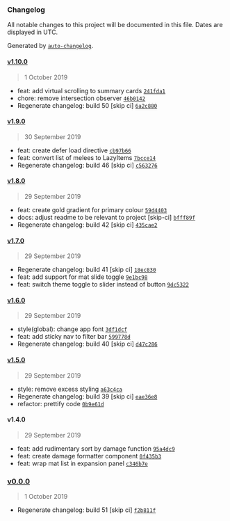 ### Changelog

All notable changes to this project will be documented in this file. Dates are displayed in UTC.

Generated by [`auto-changelog`](https://github.com/CookPete/auto-changelog).

#### [v1.10.0](https://github.com/codemastermick/FrameTracker/compare/v1.9.0...v1.10.0)

> 1 October 2019

- feat: add virtual scrolling to summary cards [`241fda1`](https://github.com/codemastermick/FrameTracker/commit/241fda1de5701e43ed9136aa4bb1133c08255bc3)
- chore: remove intersection observer [`46b0142`](https://github.com/codemastermick/FrameTracker/commit/46b0142712eb8b90d4877d2ba7a3d92dcfb2ec38)
- Regenerate changelog: build 50 [skip ci] [`6a2c880`](https://github.com/codemastermick/FrameTracker/commit/6a2c8804038d5e4951a5b25df25481d9678835b2)

#### [v1.9.0](https://github.com/codemastermick/FrameTracker/compare/v1.8.0...v1.9.0)

> 30 September 2019

- feat: create defer load directive [`cb97b66`](https://github.com/codemastermick/FrameTracker/commit/cb97b66a4dfa2c0bd91bd7bd47251f4dfb1b0228)
- feat: convert list of melees to LazyItems [`7bcce14`](https://github.com/codemastermick/FrameTracker/commit/7bcce149b0ad43726d8451a59e8ee0a65bac9568)
- Regenerate changelog: build 46 [skip ci] [`c563276`](https://github.com/codemastermick/FrameTracker/commit/c5632768456cf696fab695980baf7e2753643c89)

#### [v1.8.0](https://github.com/codemastermick/FrameTracker/compare/v1.7.0...v1.8.0)

> 29 September 2019

- feat: create gold gradient for primary colour [`59d4403`](https://github.com/codemastermick/FrameTracker/commit/59d4403c4ecd60d879310191adbe2a0b506c3ff6)
- docs: adjust readme to be relevant to project [skip-ci] [`bfff89f`](https://github.com/codemastermick/FrameTracker/commit/bfff89f65e34eb7cb148df90e7bc333185f2bd54)
- Regenerate changelog: build 42 [skip ci] [`435cae2`](https://github.com/codemastermick/FrameTracker/commit/435cae2871527222974bcccd0350bf5c4f9dfc37)

#### [v1.7.0](https://github.com/codemastermick/FrameTracker/compare/v1.6.0...v1.7.0)

> 29 September 2019

- Regenerate changelog: build 41 [skip ci] [`18ec830`](https://github.com/codemastermick/FrameTracker/commit/18ec830e4647cfaa530c6100ee4e5454945766c8)
- feat: add support for mat slide toggle [`9e1bc98`](https://github.com/codemastermick/FrameTracker/commit/9e1bc98c9d176a147884011124380fff2998f2b7)
- feat: switch theme toggle to slider instead of button [`9dc5322`](https://github.com/codemastermick/FrameTracker/commit/9dc53223a25b2bd2961d35862de0ba2f021a64c8)

#### [v1.6.0](https://github.com/codemastermick/FrameTracker/compare/v1.5.0...v1.6.0)

> 29 September 2019

- style(global): change app font [`3df1dcf`](https://github.com/codemastermick/FrameTracker/commit/3df1dcf73c948c9892d3cf18e7bf65c5173e1bfc)
- feat: add sticky nav to filter bar [`599778d`](https://github.com/codemastermick/FrameTracker/commit/599778decd69de6a05ec99384bb7d1683ad9eb98)
- Regenerate changelog: build 40 [skip ci] [`d47c286`](https://github.com/codemastermick/FrameTracker/commit/d47c28651a3c4e6ddaa75fcdd0ba83d577e99b92)

#### [v1.5.0](https://github.com/codemastermick/FrameTracker/compare/v1.4.0...v1.5.0)

> 29 September 2019

- style: remove excess styling [`a63c4ca`](https://github.com/codemastermick/FrameTracker/commit/a63c4cad828f9fa76e38149dfe26e17d4c9ebb01)
- Regenerate changelog: build 39 [skip ci] [`eae36e8`](https://github.com/codemastermick/FrameTracker/commit/eae36e858867a6c0d449ef825f5bbe697c1f20cd)
- refactor: prettify code [`0b9e61d`](https://github.com/codemastermick/FrameTracker/commit/0b9e61d66f6f46deaf03ebcf28c4423671172796)

#### v1.4.0

> 29 September 2019

- feat: add rudimentary sort by damage function [`95a4dc9`](https://github.com/codemastermick/FrameTracker/commit/95a4dc90fb62c28d23b3c99f3a326454efbee7fa)
- feat: create damage formatter component [`0f435b3`](https://github.com/codemastermick/FrameTracker/commit/0f435b36e6ce33ef465e8dc99f0a42d30959e913)
- feat: wrap mat list in expansion panel [`c346b7e`](https://github.com/codemastermick/FrameTracker/commit/c346b7e126034c9e70df3db088511a782d814051)

### [v0.0.0](https://github.com/codemastermick/FrameTracker/compare/v1.10.0...v0.0.0)

> 1 October 2019

- Regenerate changelog: build 51 [skip ci] [`f2b811f`](https://github.com/codemastermick/FrameTracker/commit/f2b811ff46f23bde17ef79f5182885c8147a7815)
